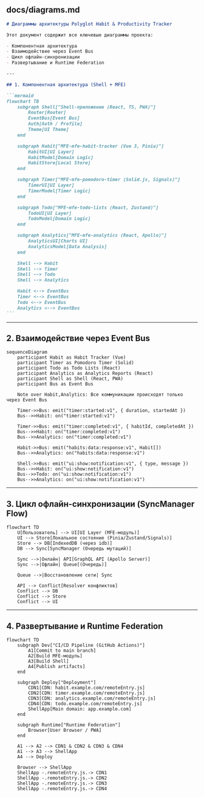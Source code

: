 ## docs/diagrams.md

````markdown
# Диаграммы архитектуры Polyglot Habit & Productivity Tracker

Этот документ содержит все ключевые диаграммы проекта:

- Компонентная архитектура
- Взаимодействие через Event Bus
- Цикл офлайн-синхронизации
- Развертывание и Runtime Federation

---

## 1. Компонентная архитектура (Shell + MFE)

```mermaid
flowchart TB
    subgraph Shell["Shell-приложение (React, TS, PWA)"]
        Router[Router]
        EventBus[Event Bus]
        Auth[Auth / Profile]
        Theme[UI Theme]
    end

    subgraph Habit["MFE-mfe-habit-tracker (Vue 3, Pinia)"]
        HabitUI[UI Layer]
        HabitModel[Domain Logic]
        HabitStore[Local Store]
    end

    subgraph Timer["MFE-mfe-pomodoro-timer (Solid.js, Signals)"]
        TimerUI[UI Layer]
        TimerModel[Timer Logic]
    end

    subgraph Todo["MFE-mfe-todo-lists (React, Zustand)"]
        TodoUI[UI Layer]
        TodoModel[Domain Logic]
    end

    subgraph Analytics["MFE-mfe-analytics (React, Apollo)"]
        AnalyticsUI[Charts UI]
        AnalyticsModel[Data Analysis]
    end

    Shell --> Habit
    Shell --> Timer
    Shell --> Todo
    Shell --> Analytics

    Habit <--> EventBus
    Timer <--> EventBus
    Todo <--> EventBus
    Analytics <--> EventBus
```
````

---

## 2. Взаимодействие через Event Bus

```mermaid
sequenceDiagram
    participant Habit as Habit Tracker (Vue)
    participant Timer as Pomodoro Timer (Solid)
    participant Todo as Todo Lists (React)
    participant Analytics as Analytics Reports (React)
    participant Shell as Shell (React, PWA)
    participant Bus as Event Bus

    Note over Habit,Analytics: Все коммуникации происходят только через Event Bus

    Timer->>Bus: emit("timer:started:v1", { duration, startedAt })
    Bus-->>Habit: on("timer:started:v1")

    Timer->>Bus: emit("timer:completed:v1", { habitId, completedAt })
    Bus-->>Habit: on("timer:completed:v1")
    Bus-->>Analytics: on("timer:completed:v1")

    Habit->>Bus: emit("habits:data:response:v1", Habit[])
    Bus-->>Analytics: on("habits:data:response:v1")

    Shell->>Bus: emit("ui:show:notification:v1", { type, message })
    Bus-->>Habit: on("ui:show:notification:v1")
    Bus-->>Todo: on("ui:show:notification:v1")
    Bus-->>Analytics: on("ui:show:notification:v1")
```

---

## 3. Цикл офлайн-синхронизации (SyncManager Flow)

```mermaid
flowchart TD
    U[Пользователь] --> UI[UI Layer (MFE-модуль)]
    UI --> Store[Локальное состояние (Pinia/Zustand/Signals)]
    Store --> DB[IndexedDB (через idb)]
    DB --> Sync[SyncManager (Очередь мутаций)]

    Sync -->|Онлайн| API[GraphQL API (Apollo Server)]
    Sync -->|Офлайн| Queue[(Очередь)]

    Queue -->|Восстановление сети| Sync

    API --> Conflict[Resolver конфликтов]
    Conflict --> DB
    Conflict --> Store
    Conflict --> UI
```

---

## 4. Развертывание и Runtime Federation

```mermaid
flowchart TD
    subgraph Dev["CI/CD Pipeline (GitHub Actions)"]
        A1[Commit to main branch]
        A2[Build MFE-модуль]
        A3[Build Shell]
        A4[Publish artifacts]
    end

    subgraph Deploy["Deployment"]
        CDN1[CDN: habit.example.com/remoteEntry.js]
        CDN2[CDN: timer.example.com/remoteEntry.js]
        CDN3[CDN: analytics.example.com/remoteEntry.js]
        CDN4[CDN: todo.example.com/remoteEntry.js]
        ShellApp[Main domain: app.example.com]
    end

    subgraph Runtime["Runtime Federation"]
        Browser[User Browser / PWA]
    end

    A1 --> A2 --> CDN1 & CDN2 & CDN3 & CDN4
    A1 --> A3 --> ShellApp
    A4 --> Deploy

    Browser --> ShellApp
    ShellApp -.remoteEntry.js.-> CDN1
    ShellApp -.remoteEntry.js.-> CDN2
    ShellApp -.remoteEntry.js.-> CDN3
    ShellApp -.remoteEntry.js.-> CDN4
```
